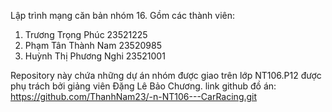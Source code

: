 Lập trình mạng căn bản nhóm 16.
Gồm các thành viên:
1. Trương Trọng Phúc 23521225
2. Phạm Tân Thành Nam 23520985
3. Huỳnh Thị Phương Nghi 23521001

Repository này chứa những dự án nhóm được giao trên lớp NT106.P12 được phụ trách bởi giảng viên Đặng Lê Bảo Chương.
link github đồ án: https://github.com/ThanhNam23/-n-NT106---CarRacing.git
